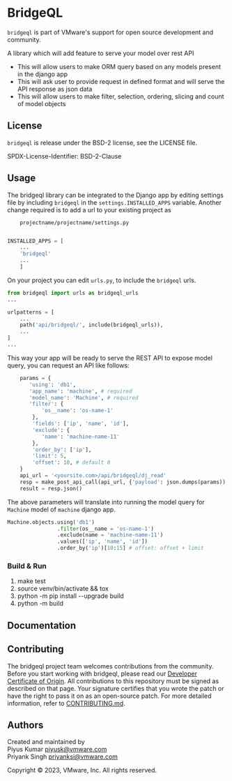# BridgeQL


`bridgeql` is part of VMware's support for open source development
and community.

A library which will add feature to serve your model over rest API
* This will allow users to make ORM query based on any models present in the django app
* This will ask user to provide request in defined format and will serve the API response as json data
* This will allow users to make filter, selection, ordering, slicing and count of model objects


## License

`bridgeql` is release under the BSD-2 license, see the LICENSE file.

SPDX-License-Identifier: BSD-2-Clause

## Usage

The bridgeql library can be integrated to the Django app by editing settings
file by including `bridgeql` in the `settings.INSTALLED_APPS` variable.
Another change required is to add a url to your existing project as

```
    projectname/projectname/settings.py
```

```python

INSTALLED_APPS = [
    ...
    'bridgeql'
    ...
    ]

```

On your project you can edit `urls.py`, to include the `bridgeql` urls.

```python
from bridgeql import urls as bridgeql_urls
...

urlpatterns = [
    ...
    path('api/bridgeql/', include(bridgeql_urls)),
    ...
]
...
```
This way your app will be ready to serve the REST API to expose model query, you can request an API like follows:
```python
    params = {
       'using': 'db1',
       'app_name': 'machine', # required
       'model_name': 'Machine', # required
       'filter': {
           'os__name': 'os-name-1'
        },
        'fields': ['ip', 'name', 'id'],
        'exclude': {
           'name': 'machine-name-11'
        },
        'order_by': ['ip'],
        'limit': 5,
        'offset': 10, # default 0
    }
    api_url = '<yoursite.com>/api/bridgeql/dj_read'
    resp = make_post_api_call(api_url, {'payload': json.dumps(params))
    result = resp.json()
```

The above parameters will translate into running the model query for `Machine` model of `machine` django app.

```python
Machine.objects.using('db1')
                .filter(os__name = 'os-name-1')
                .exclude(name = 'machine-name-11')
                .values(['ip', 'name', 'id'])
                .order_by('ip')[10:15] # offset: offset + limit
```


### Build & Run

1. make test
2. source venv/bin/activate && tox
3. python -m pip install --upgrade build
4. python -m build

## Documentation

## Contributing

The bridgeql project team welcomes contributions from the community. Before you start working with bridgeql, please
read our [Developer Certificate of Origin](https://cla.vmware.com/dco). All contributions to this repository must be
signed as described on that page. Your signature certifies that you wrote the patch or have the right to pass it on
as an open-source patch. For more detailed information, refer to [CONTRIBUTING.md](CONTRIBUTING.md).


## Authors

Created and maintained by\
Piyus Kumar <piyusk@vmware.com>\
Priyank Singh <priyanksi@vmware.com>

Copyright © 2023, VMware, Inc.  All rights reserved.
